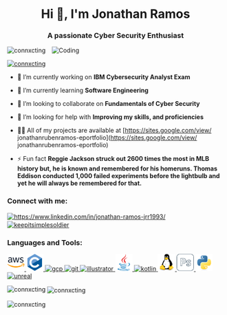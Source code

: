 
<h1 align="center">Hi 👋, I'm Jonathan Ramos</h1>
<h3 align="center">A passionate Cyber Security Enthusiast</h3>
<img align="right" alt="Coding" width="400" src="https://userimages.githubusercontent.com/55389276/140866485-8fb1c876-9a8f-4d6a-98dc-08c4981eaf70.gif">

<p align="left"> <img src="https://komarev.com/ghpvc/?username=connxcting&label=Profile%20views&color=0e75b6&style=flat" alt="connxcting" /> </p>

<p align="left"> <a href="https://github.com/ryo-ma/github-profile-trophy"><img src="https://github-profile-trophy.vercel.app/?username=connxcting" alt="connxcting" /></a> </p>

- 🔭 I’m currently working on **IBM Cybersecurity Analyst Exam**

- 🌱 I’m currently learning **Software Engineering**

- 👯 I’m looking to collaborate on **Fundamentals of Cyber Security**

- 🤝 I’m looking for help with **Improving my skills, and proficiencies**

- 👨‍💻 All of my projects are available at [https://sites.google.com/view/ jonathanrubenramos-eportfolio](https://sites.google.com/view/ jonathanrubenramos-eportfolio)

- ⚡ Fun fact **Reggie Jackson struck out 2600 times the most in MLB history but, he is known and remembered for his homeruns. Thomas Eddison conducted 1,000 failed experiments before the lightbulb and yet he will always be remembered for that.**

<h3 align="left">Connect with me:</h3>
<p align="left">
<a href="https://linkedin.com/in/https://www.linkedin.com/in/jonathan-ramos-jrr1993/" target="blank"><img align="center" src="https://raw.githubusercontent.com/rahuldkjain/github-profile-readme-generator/master/src/images/icons/Social/linked-in-alt.svg" alt="https://www.linkedin.com/in/jonathan-ramos-jrr1993/" height="30" width="40" /></a>
<a href="https://www.youtube.com/c/keepitsimplesoldier" target="blank"><img align="center" src="https://raw.githubusercontent.com/rahuldkjain/github-profile-readme-generator/master/src/images/icons/Social/youtube.svg" alt="keepitsimplesoldier" height="30" width="40" /></a>
</p>

<h3 align="left">Languages and Tools:</h3>
<p align="left"> <a href="https://aws.amazon.com" target="_blank" rel="noreferrer"> <img src="https://raw.githubusercontent.com/devicons/devicon/master/icons/amazonwebservices/amazonwebservices-original-wordmark.svg" alt="aws" width="40" height="40"/> </a> <a href="https://www.cprogramming.com/" target="_blank" rel="noreferrer"> <img src="https://raw.githubusercontent.com/devicons/devicon/master/icons/c/c-original.svg" alt="c" width="40" height="40"/> </a> <a href="https://cloud.google.com" target="_blank" rel="noreferrer"> <img src="https://www.vectorlogo.zone/logos/google_cloud/google_cloud-icon.svg" alt="gcp" width="40" height="40"/> </a> <a href="https://git-scm.com/" target="_blank" rel="noreferrer"> <img src="https://www.vectorlogo.zone/logos/git-scm/git-scm-icon.svg" alt="git" width="40" height="40"/> </a> <a href="https://www.adobe.com/in/products/illustrator.html" target="_blank" rel="noreferrer"> <img src="https://www.vectorlogo.zone/logos/adobe_illustrator/adobe_illustrator-icon.svg" alt="illustrator" width="40" height="40"/> </a> <a href="https://www.java.com" target="_blank" rel="noreferrer"> <img src="https://raw.githubusercontent.com/devicons/devicon/master/icons/java/java-original.svg" alt="java" width="40" height="40"/> </a> <a href="https://kotlinlang.org" target="_blank" rel="noreferrer"> <img src="https://www.vectorlogo.zone/logos/kotlinlang/kotlinlang-icon.svg" alt="kotlin" width="40" height="40"/> </a> <a href="https://www.linux.org/" target="_blank" rel="noreferrer"> <img src="https://raw.githubusercontent.com/devicons/devicon/master/icons/linux/linux-original.svg" alt="linux" width="40" height="40"/> </a> <a href="https://www.photoshop.com/en" target="_blank" rel="noreferrer"> <img src="https://raw.githubusercontent.com/devicons/devicon/master/icons/photoshop/photoshop-line.svg" alt="photoshop" width="40" height="40"/> </a> <a href="https://www.python.org" target="_blank" rel="noreferrer"> <img src="https://raw.githubusercontent.com/devicons/devicon/master/icons/python/python-original.svg" alt="python" width="40" height="40"/> </a> <a href="https://unrealengine.com/" target="_blank" rel="noreferrer"> <img src="https://raw.githubusercontent.com/kenangundogan/fontisto/036b7eca71aab1bef8e6a0518f7329f13ed62f6b/icons/svg/brand/unreal-engine.svg" alt="unreal" width="40" height="40"/> </a> </p>

<p><img align="left" src="https://github-readme-stats.vercel.app/api/top-langs?username=connxcting&show_icons=true&locale=en&layout=compact" alt="connxcting" /></p>

<p>&nbsp;<img align="center" src="https://github-readme-stats.vercel.app/api?username=connxcting&show_icons=true&locale=en" alt="connxcting" /></p>

<p><img align="center" src="https://github-readme-streak-stats.herokuapp.com/?user=connxcting&" alt="connxcting" /></p>


